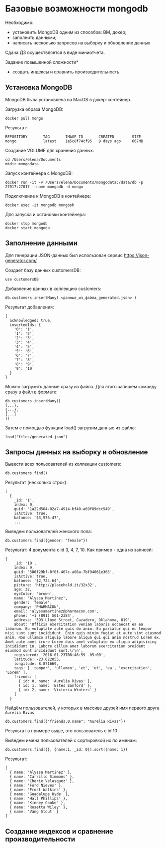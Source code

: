 # Базовые возможности mongodb

Необходимо:

- установить MongoDB одним из способов: ВМ, докер;
- заполнить данными;
- написать несколько запросов на выборку и обновление данных

Сдача ДЗ осуществляется в виде миниотчета.

Задание повышенной сложности*

- создать индексы и сравнить производительность.

## Установка MongoDB

MongoDB была установлена на MacOS в докер-контейнер.

Загрузка образа MongoDB:
```
docker pull mongo
```

Результат:
```
REPOSITORY       TAG       IMAGE ID       CREATED        SIZE
mongo            latest    1a5c8f74cf95   9 days ago     667MB
```

Создание VOLUME для хранения данных:

```
cd /Users/elena/Documents
mkdir mongodata
```

Запуск контейнера с MongoDB:

```
docker run -it -v /Users/elena/Documents/mongodata:/data/db -p 27017:27017 --name mongodb -d mongo
```

Подключение к MongoDB в контейнере:
```
docker exec -it mongodb mongosh
```

Для запуска и остановки контейнера:
```
docker stop mongodb
docker start mongodb
```

## Заполнение данными

Для генерации JSON-данных был использован сервис https://json-generator.com/

Создаёт базу данных customersDB:
```
use customersDB
```

Добавление данных в коллекцию customers:
```
db.customers.insertMany( <данные_из_файла_generated.json> )
```

Результат добавления:
```
{
  acknowledged: true,
  insertedIds: {
    '0': '1',
    '1': '2',
    '2': '3',
    '3': '4',
    '4': '5',
    '5': '6',
    '6': '7',
    '7': '8',
    '8': '9',
    '9': '10'
  }
}
```

Можно загрузить данные сразу из файла. Для этого запишем команду сразу в файл в формате:
```
db.customers.insertMany([
{...},
{...},
{...}
])
```

Затем с помощью функции load() загрузим данные из файла:
```
load("files/generated.json")
```

## Запросы данных на выборку и обновление

Вывести всех пользователей из коллекции customers:
```
db.customers.find()
```

Результат (несколько строк):
```
[
  {
    _id: '1',
    index: 0,
    guid: '1a22d584-02a7-4914-bf40-a69f89dcc549',
    isActive: true,
    balance: '$3,976.47',
    ...
```

Выведем пользователей женского пола:
```
db.customers.find({gender: "female"})
```

Результат: 4 документа с id 3, 4, 7, 10. Как пример - одна из записей:
```
{
    _id: '10',
    index: 9,
    guid: '580f29bf-8f0f-407c-a08a-7bf94061e365',
    isActive: true,
    balance: '$2,724.64',
    picture: 'http://placehold.it/32x32',
    age: 32,
    eyeColor: 'brown',
    name: 'Alyssa Martinez',
    gender: 'female',
    company: 'PHARMACON',
    email: 'alyssamartinez@pharmacon.com',
    phone: '+1 (891) 501-2384',
    address: '393 Lloyd Street, Cazadero, Oklahoma, 819',
    about: 'Officia exercitation veniam laboris occaecat ea ea laborum. Eu voluptate aute quis do anim. Eu pariatur qui eu tempor nisi sunt sunt incididunt. Enim quis minim fugiat et aute sint eiusmod anim. Non ullamco aliquip labore aliqua qui qui anim nostrud Lorem ex. Amet aute amet irure Lorem duis amet voluptate ex aliqua adipisicing incididunt in. Labore cillum amet laborum exercitation proident eiusmod sunt incididunt sunt.\r\n',
    registered: '2016-01-23T08:46:59 -05:00',
    latitude: -23.622055,
    longitude: 8.871669,
    tags: [ 'tempor', 'ullamco', 'et', 'ut', 'ea', 'exercitation', 'Lorem' ],
    friends: [
      { id: 0, name: 'Aurelia Rivas' },
      { id: 1, name: 'Estes Sanford' },
      { id: 2, name: 'Victoria Winters' }
    ]
  }
```

Найдём пользователей, у которых в массиве друзей имя первого друга `Aurelia Rivas`
```
db.customers.find({"friends.0.name": "Aurelia Rivas"})
```

Результат в примере выше, это пользователь с id 10

Выведем имена пользователей с сортировкой их по именам:
```
db.customers.find({}, {name:1, _id: 0}).sort({name: 1})
```

Результат:
```
[
  { name: 'Alyssa Martinez' },
  { name: 'Carrillo Simmons' },
  { name: 'Cherie Velasquez' },
  { name: 'Ford Nieves' },
  { name: 'Frost Watkins' },
  { name: 'Guadalupe Hyde' },
  { name: 'Hall Phillips' },
  { name: 'Kinney Cooke' },
  { name: 'Rosetta Wiley' },
  { name: 'Vang Stout' }
]
```

## Создание индексов и сравнение производительности


